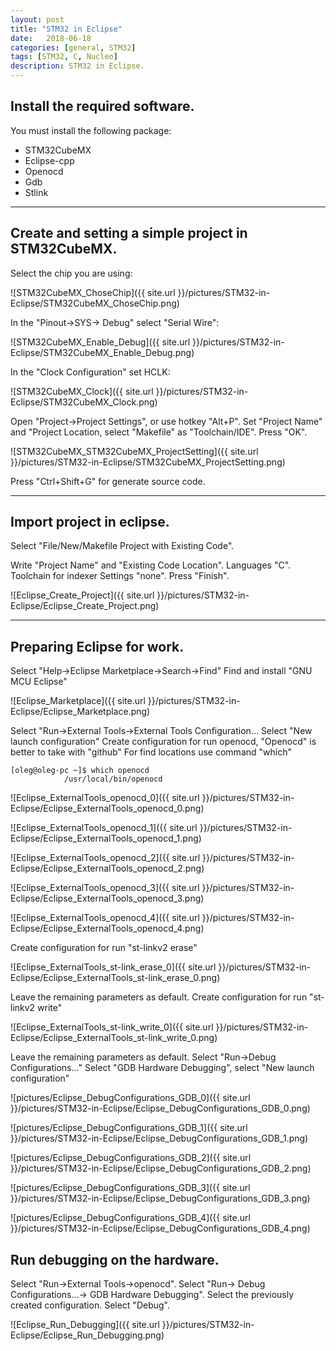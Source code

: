 ```yaml
---
layout: post
title: "STM32 in Eclipse" 
date:   2018-06-18
categories: [general, STM32]
tags: [STM32, C, Nucleo]
description: STM32 in Eclipse.
---
```


## Install the required software.

You must install the following package:
* STM32CubeMX
* Eclipse-cpp
* Openocd
* Gdb
* Stlink

---

## Create and setting a simple project in STM32CubeMX.

Select the chip you are using:

![STM32CubeMX_ChoseChip]({{ site.url }}/pictures/STM32-in-Eclipse/STM32CubeMX_ChoseChip.png) 

In the "Pinout->SYS-> Debug" select "Serial Wire":

![STM32CubeMX_Enable_Debug]({{ site.url }}/pictures/STM32-in-Eclipse/STM32CubeMX_Enable_Debug.png) 

In the "Clock Configuration" set HCLK:

![STM32CubeMX_Clock]({{ site.url }}/pictures/STM32-in-Eclipse/STM32CubeMX_Clock.png) 

Open "Project->Project Settings", or use hotkey "Alt+P".
Set "Project Name" and "Project Location, select "Makefile" as "Toolchain/IDE".
Press "OK".

![STM32CubeMX_STM32CubeMX_ProjectSetting]({{ site.url }}/pictures/STM32-in-Eclipse/STM32CubeMX_ProjectSetting.png) 

Press "Ctrl+Shift+G" for generate source code.

---

## Import project in eclipse.

Select "File/New/Makefile Project with Existing Code".

Write "Project Name" and "Existing Code Location".
Languages "C".
Toolchain for indexer Settings "none".
Press "Finish".

![Eclipse_Create_Project]({{ site.url }}/pictures/STM32-in-Eclipse/Eclipse_Create_Project.png) 

---

## Preparing Eclipse for work.

Select "Help->Eclipse Marketplace->Search->Find"
Find and install "GNU MCU Eclipse"

![Eclipse_Marketplace]({{ site.url }}/pictures/STM32-in-Eclipse/Eclipse_Marketplace.png) 

Select "Run->External Tools->External Tools Configuration...
Select "New launch configuration"
Create configuration for run openocd, "Openocd" is better to take with "github"
For find locations use command "which"

	[oleg@oleg-pc ~]$ which openocd
	            /usr/local/bin/openocd

![Eclipse_ExternalTools_openocd_0]({{ site.url }}/pictures/STM32-in-Eclipse/Eclipse_ExternalTools_openocd_0.png) 

![Eclipse_ExternalTools_openocd_1]({{ site.url }}/pictures/STM32-in-Eclipse/Eclipse_ExternalTools_openocd_1.png) 

![Eclipse_ExternalTools_openocd_2]({{ site.url }}/pictures/STM32-in-Eclipse/Eclipse_ExternalTools_openocd_2.png) 

![Eclipse_ExternalTools_openocd_3]({{ site.url }}/pictures/STM32-in-Eclipse/Eclipse_ExternalTools_openocd_3.png) 

![Eclipse_ExternalTools_openocd_4]({{ site.url }}/pictures/STM32-in-Eclipse/Eclipse_ExternalTools_openocd_4.png) 

Create configuration for run "st-linkv2 erase"

![Eclipse_ExternalTools_st-link_erase_0]({{ site.url }}/pictures/STM32-in-Eclipse/Eclipse_ExternalTools_st-link_erase_0.png)

Leave the remaining parameters as default.
Create configuration for run "st-linkv2 write"

![Eclipse_ExternalTools_st-link_write_0]({{ site.url }}/pictures/STM32-in-Eclipse/Eclipse_ExternalTools_st-link_write_0.png)

Leave the remaining parameters as default.
Select "Run->Debug Configurations..."
Select "GDB Hardware Debugging", select "New launch configuration"

![pictures/Eclipse_DebugConfigurations_GDB_0]({{ site.url }}/pictures/STM32-in-Eclipse/Eclipse_DebugConfigurations_GDB_0.png)

![pictures/Eclipse_DebugConfigurations_GDB_1]({{ site.url }}/pictures/STM32-in-Eclipse/Eclipse_DebugConfigurations_GDB_1.png)

![pictures/Eclipse_DebugConfigurations_GDB_2]({{ site.url }}/pictures/STM32-in-Eclipse/Eclipse_DebugConfigurations_GDB_2.png)

![pictures/Eclipse_DebugConfigurations_GDB_3]({{ site.url }}/pictures/STM32-in-Eclipse/Eclipse_DebugConfigurations_GDB_3.png)

![pictures/Eclipse_DebugConfigurations_GDB_4]({{ site.url }}/pictures/STM32-in-Eclipse/Eclipse_DebugConfigurations_GDB_4.png)

## Run debugging on the hardware.

Select "Run->External Tools->openocd".
Select "Run-> Debug Configurations...-> GDB Hardware Debugging".
Select the previously created configuration.
Select "Debug".

![Eclipse_Run_Debugging]({{ site.url }}/pictures/STM32-in-Eclipse/Eclipse_Run_Debugging.png)

[jekyll-docs]: http://jekyllrb.com/docs/home
[jekyll-gh]:   https://github.com/jekyll/jekyll
[jekyll-talk]: https://talk.jekyllrb.com/

